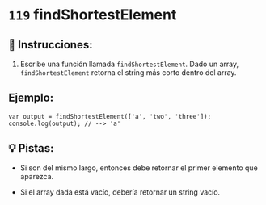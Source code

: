 # `119` findShortestElement

## 📝 Instrucciones:

1. Escribe una función llamada `findShortestElement`. Dado un array, `findShortestElement` retorna el string más corto dentro del array.

## Ejemplo:

```Js
var output = findShortestElement(['a', 'two', 'three']);
console.log(output); // --> 'a'
```

## 💡 Pistas:

+ Si son del mismo largo, entonces debe retornar el primer elemento que aparezca.

+ Si el array dada está vacío, debería retornar un string vacío.